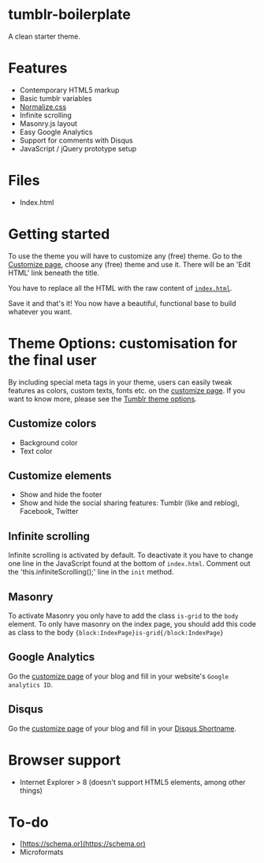 tumblr-boilerplate
==================

A clean starter theme.

# Features

+ Contemporary HTML5 markup
+ Basic tumblr variables
+ [Normalize.css](https://necolas.github.io/normalize.css/)
+ Infinite scrolling
+ Masonry.js layout
+ Easy Google Analytics
+ Support for comments with Disqus
+ JavaScript / jQuery prototype setup

# Files

+ Index.html

# Getting started

To use the theme you will have to customize any (free) theme. Go to the [Customize page](http://www.tumblr.com/customize), choose any (free) theme and use it. There will be an 'Edit HTML' link beneath the title.

You have to replace all the HTML with the raw content of [`index.html`](https://raw.githubusercontent.com/hugovieilledent/tumblr-boilerplate/master/index.html).

Save it and that's it! You now have a beautiful, functional base to build whatever you want.

# Theme Options: customisation for the final user

By including special meta tags in your theme, users can easily tweak features as colors, custom texts, fonts etc. on the [customize page](http://www.tumblr.com/customize). If you want to know more, please see the [Tumblr theme options](http://www.tumblr.com/docs/en/custom_themes#theme-options).

## Customize colors

+ Background color
+ Text color

## Customize elements

+ Show and hide the footer
+ Show and hide the social sharing features: Tumblr (like and reblog), Facebook, Twitter

## Infinite scrolling

Infinite scrolling is activated by default. To deactivate it you have to change one line in the JavaScript found at the bottom of `index.html`. Comment out the 'this.infiniteScrolling();' line in the `init` method.

## Masonry

To activate Masonry you only have to add the class `is-grid` to the `body` element. To only have masonry on the index page, you should add this code as class to the body `{block:IndexPage}is-grid{/block:IndexPage}`

## Google Analytics

Go the [customize page](http://www.tumblr.com/customize) of your blog and fill in your website's `Google analytics ID`.

## Disqus

Go the [customize page](http://www.tumblr.com/customize) of your blog and fill in your [Disqus Shortname](https://disqus.com/admin/signup/?utm_source=New-Site).

# Browser support

+ Internet Explorer > 8 (doesn't support HTML5 elements, among other things)

# To-do

+ [https://schema.or](https://schema.or)
+ Microformats
